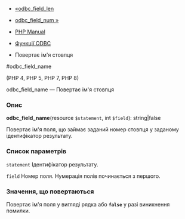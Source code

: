 - [«odbc_field_len](function.odbc-field-len.md)
- [odbc_field_num »](function.odbc-field-num.md)

- [PHP Manual](index.md)
- [Функції ODBC](ref.uodbc.md)
- Повертає ім'я стовпця

#odbc_field_name

(PHP 4, PHP 5, PHP 7, PHP 8)

odbc_field_name — Повертає ім'я стовпця

### Опис

**odbc_field_name**(resource `$statement`, int `$field`): string\|false

Повертає ім'я поля, що займає заданий номер стовпця у заданому
ідентифікатор результату.

### Список параметрів

`statement`
Ідентифікатор результату.

`field`
Номер поля. Нумерація полів починається з першого.

### Значення, що повертаються

Повертає ім'я поля у вигляді рядка або **`false`** у разі виникнення
помилки.
